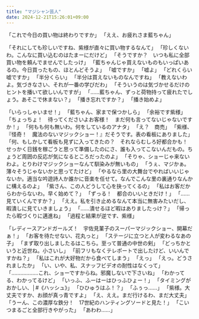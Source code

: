 ```yaml
---
title: "マジシャン芸人"
date: 2024-12-21T15:26:01+09:00
---
```

「これで今日の買い物は終わりですか」
「ええ、お疲れさま藍ちゃん」

「それにしても珍しいですね、紫様が直々に買い物するなんて」
「珍しくないわ。こんなに買い込むのはたまーにだけど」
「そうですか？　いつも私に全部買い物を頼んでませんでしたっけ」
「藍ちゃんじゃ買えないものもいっぱいあるの。今日買ったもの、ほとんどそうよ」
「嘘ですか」
「嘘よ」
「どれくらい嘘ですか」
「半分くらい」
「半分は買えないものなんですね」
「教えないわよ。気づきなさい、それが一番の学びだわ」
「そういうのは気づかせるだけのヒントを播いて欲しいんですが」
「……藍ちゃん、ずっと荷物持って疲れたでしょう。あそこで休まない？」
「播き忘れですか？」
「播き始めよ」

「いらっしゃいませ！」
「藍ちゃん、家まで保つかしら」
「余裕です紫様」
「ちょっちょ！　待ってくださいよお客様！　まだ何も言ってないじゃないですか！」
「何もも何も無いわ。何をしているのアナタ」
「え？　商売」
「紫様、『怪奇！　魔法のないマジックショー！』だそうです。表の看板にありました」
「何、もしかして看板も見ずに入ってきたの？　それならむしろ好都合かも！　せっかく日銭を稼ごうと思って準備したのにさ、誰も入ってこないんだもの。ちょうど周囲の反応が気になるところだったのよ」
「そりゃ、ショーじゃ来ないわよ。とりわけマジックショーなんて馴染みが無いもの」
「うぇ、マジかぁ。薄々そうじゃないかと思ってたけど」
「やるなら里の大舞台でやればいいじゃないか。適当な吟遊詩人か誰かに音楽を任せて。なんでこんな里の裏通りなんかに構えるのよ」
「紫さん、この人どうして心を抉ってくるの」
「私はお客だからわからないわ。早く始めて？」
「ずっる！　都合のいいときだけ！」
「……見ていくんですか？」
「ええ。私を引き止めるなんて本当に無害みたいだし、暇潰しに見ていきましょう」
「……潰せるほど暇はありましたっけ？」
「帰ったら暇づくりに邁進ね」
「過程と結果が逆です、紫様」

「レディースアンドガールズ！　宇佐見菫子のスーパーマジックショー、開幕だぁ！」
「お客を待たせない、花丸っと」
「ステージに立つと人が変わるなあの子」
「まず取り出しましたるはこちら。至って普通の中世の剣」
「どっちかというと近世ね。小さいし」
「前フリもなくテレポートで出したけど、いいんですかね？」
「私はこれが大好物だから食べてしまう」
「えっ」
「えっ。どうされましたか」
「い、いや、私、スナッフビデオの耐性はなくって」
「………………これ、ショーですからね。邪魔しないで下さいね」
「わかってる、わかってるけど」
「いっふ、ふーはーはひっふひょー！」
「タイミングがおかしい、│#《ハッシュ》」
「ひひゅうはふ！？」
「ふぅっ……」
「紫様。大丈夫ですか、お顔が真っ青ですよ」
「え、ええ。まだ行けるわ、まだ大丈夫」
「うーん、この濃厚な鉄分！　17世紀のハンティングソードと見た！」
「こいつまるごと全部行きやがった」
「あわわ……」
